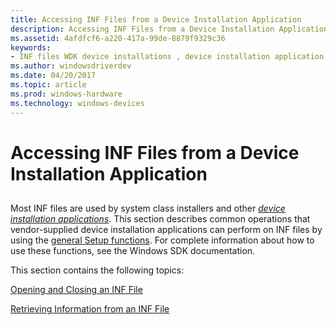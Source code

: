 ```yaml
---
title: Accessing INF Files from a Device Installation Application
description: Accessing INF Files from a Device Installation Application
ms.assetid: 4afdfcf6-a220-417a-99de-8879f9329c36
keywords:
- INF files WDK device installations , device installation application operations
ms.author: windowsdriverdev
ms.date: 04/20/2017
ms.topic: article
ms.prod: windows-hardware
ms.technology: windows-devices
---
```


# Accessing INF Files from a Device Installation Application


## <a href="" id="ddk-accessing-inf-files-from-a-setup-application-dg"></a>


Most INF files are used by system class installers and other [*device installation applications*](https://msdn.microsoft.com/library/windows/hardware/ff556277#wdkgloss-device-installation-application). This section describes common operations that vendor-supplied device installation applications can perform on INF files by using the [general Setup functions](https://msdn.microsoft.com/library/windows/hardware/ff544985). For complete information about how to use these functions, see the Windows SDK documentation.

This section contains the following topics:

[Opening and Closing an INF File](opening-and-closing-an-inf-file.md)

[Retrieving Information from an INF File](retrieving-information-from-an-inf-file.md)

 

 





